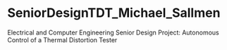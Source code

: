 # SeniorDesignTDT_Michael_Sallmen
Electrical and Computer Engineering Senior Design Project: Autonomous Control of a Thermal Distortion Tester
